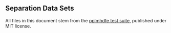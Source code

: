 ## Separation Data Sets

All files in this document stem from the [pplmhdfe test suite](https://github.com/sergiocorreia/ppmlhdfe/tree/master/test/separation_datasets),
published under MIT license.
